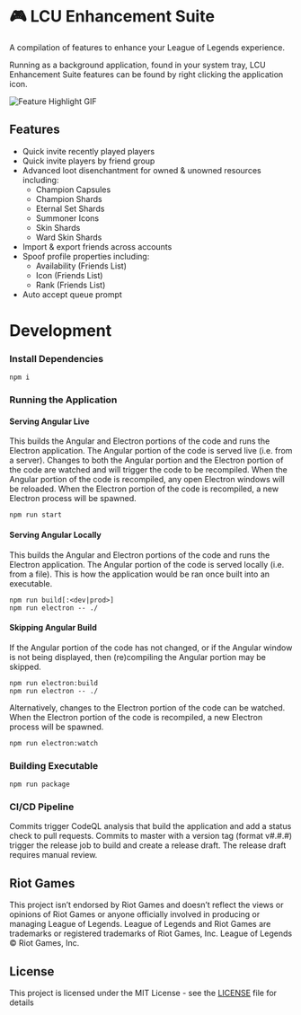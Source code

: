 # 🎮 LCU Enhancement Suite

A compilation of features to enhance your League of Legends experience.

Running as a background application, found in your system tray, LCU Enhancement Suite features can be found by right clicking the application icon. 

![Feature Highlight GIF](https://github.com/xadamxk/LCU-Enhancement-Suite/blob/master/images/LCU-Enhancement-Suite-1.0.3.gif?raw=true)

## Features
- Quick invite recently played players
- Quick invite players by friend group
- Advanced loot disenchantment for owned & unowned resources including:
     - Champion Capsules
     - Champion Shards
     - Eternal Set Shards
     - Summoner Icons
     - Skin Shards
     - Ward Skin Shards
- Import & export friends across accounts
- Spoof profile properties including:
     - Availability (Friends List)
     - Icon (Friends List)
     - Rank (Friends List)
- Auto accept queue prompt


# Development
### Install Dependencies
```
npm i
```
### Running the Application
#### Serving Angular Live
This builds the Angular and Electron portions of the code and runs the Electron application. The Angular portion of the code is served live (i.e. from a server). Changes to both the Angular portion and the Electron portion of the code are watched and will trigger the code to be recompiled. When the Angular portion of the code is recompiled, any open Electron windows will be reloaded. When the Electron portion of the code is recompiled, a new Electron process will be spawned.
```
npm run start
```
#### Serving Angular Locally
This builds the Angular and Electron portions of the code and runs the Electron application. The Angular portion of the code is served locally (i.e. from a file). This is how the application would be ran once built into an executable.
```
npm run build[:<dev|prod>]
npm run electron -- ./
```
#### Skipping Angular Build
If the Angular portion of the code has not changed, or if the Angular window is not being displayed, then (re)compiling the Angular portion may be skipped.
```
npm run electron:build
npm run electron -- ./
```
Alternatively, changes to the Electron portion of the code can be watched. When the Electron portion of the code is recompiled, a new Electron process will be spawned.
```
npm run electron:watch
```
### Building Executable
```
npm run package
```

### CI/CD Pipeline
Commits trigger CodeQL analysis that build the application and add a status check to pull requests. Commits to master with a version tag (format v#.#.#) trigger the release job to build and create a release draft. The release draft requires manual review.

## Riot Games

This project isn’t endorsed by Riot Games and doesn’t reflect the views or opinions of Riot Games or anyone officially involved in producing or managing League of Legends. League of Legends and Riot Games are trademarks or registered trademarks of Riot Games, Inc. League of Legends © Riot Games, Inc.

## License

This project is licensed under the MIT License - see the [LICENSE](LICENSE) file for details
